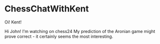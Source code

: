 # ChessChatWithKent

Oi! Kent!

Hi John!
I'm watching on chess24
My prediction of the Aronian game might prove correct - it certainly seems the most interesting.
